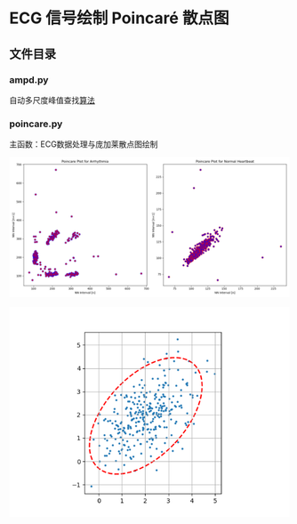 # ECG 信号绘制 Poincaré 散点图

## 文件目录

### ampd.py

自动多尺度峰值查找[算法](https://zhuanlan.zhihu.com/p/549588865)

### poincare.py

主函数：ECG数据处理与庞加莱散点图绘制

![庞加莱散点图](imgs/poincare_plot.png)

![椭圆绘制](imgs/ellipse_plot.png)

